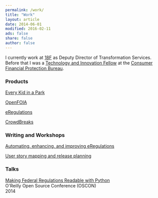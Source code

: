 ```yaml
---
permalink: /work/
title: "Work"
layout: article
date: 2014-06-01
modified: 2016-02-11
ads: false
share: false
author: false
---
```



I currently work at [18F](https://18f.gsa.gov) as Deputy Director of
Transformation Services. Before that I was a [Technology and Innovation
Fellow](http://www.consumerfinance.gov/jobs/technology-innovation-fellows/) at
the [Consumer Financial Protection Bureau](http://www.consumerfinance.gov/).

### Products


[Every Kid in a Park](https://everykidinapark.gov)  

[OpenFOIA](https://open.foia.gov)

[eRegulations](https://consumerfinance.gov/eregulations)  

[CrowdBreaks](http://www.crowdbreaks.com)

### Writing and Workshops

[Automating, enhancing, and improving eRegulations](https://cfpb.github.io/articles/automating-enhancing-improving-eregulations/)  

[User story mapping and release planning](https://pages.18f.gov/digitalaccelerator/assets/workshop-day-three.pdf)

### Talks

[Making Federal Regulations Readable with Python](http://bit.ly/1tWgbw5)  
O'Reilly Open Source Conference (OSCON)  
2014
